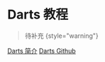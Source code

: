 # Darts 教程

<show-structure depth="2"/>


> 待补充
{style="warning"}


<seealso>
<category ref="ref_docs">
    <a href="https://mp.weixin.qq.com/s/OueoAdTFeeE8w3B8ncFCQQ">Darts 简介</a>
</category>
<category ref="ref_github">
    <a href="https://github.com/unit8co/darts">Darts Github</a>
</category>
<category ref="ref_issues"></category>
<category ref="ref_hf"></category>
<category ref="ref_ms"></category>
</seealso>
